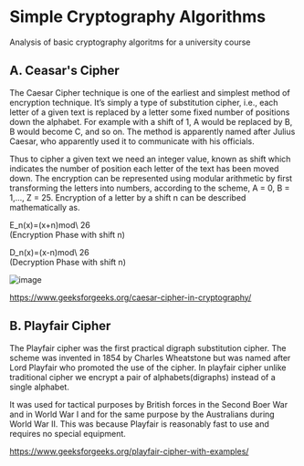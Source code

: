 # Simple Cryptography Algorithms

Analysis of basic cryptography algoritms for a university course 

## A. Ceasar's Cipher 

The Caesar Cipher technique is one of the earliest and simplest method of encryption technique. It’s simply a type of substitution cipher, i.e., each letter of a given text is replaced by a letter some fixed number of positions down the alphabet. For example with a shift of 1, A would be replaced by B, B would become C, and so on. The method is apparently named after Julius Caesar, who apparently used it to communicate with his officials. 

Thus to cipher a given text we need an integer value, known as shift which indicates the number of position each letter of the text has been moved down. 
The encryption can be represented using modular arithmetic by first transforming the letters into numbers, according to the scheme, A = 0, B = 1,…, Z = 25. Encryption of a letter by a shift n can be described mathematically as. 

E_n(x)=(x+n)mod\ 26   
(Encryption Phase with shift n)

D_n(x)=(x-n)mod\ 26   
(Decryption Phase with shift n)

![image](https://user-images.githubusercontent.com/47864776/150894642-fc447eba-024b-424c-961f-85514cd00931.png)

https://www.geeksforgeeks.org/caesar-cipher-in-cryptography/


## B. Playfair Cipher

The Playfair cipher was the first practical digraph substitution cipher. The scheme was invented in 1854 by Charles Wheatstone but was named after Lord Playfair who promoted the use of the cipher. In playfair cipher unlike traditional cipher we encrypt a pair of alphabets(digraphs) instead of a single alphabet.

It was used for tactical purposes by British forces in the Second Boer War and in World War I and for the same purpose by the Australians during World War II. This was because Playfair is reasonably fast to use and requires no special equipment.

https://www.geeksforgeeks.org/playfair-cipher-with-examples/
